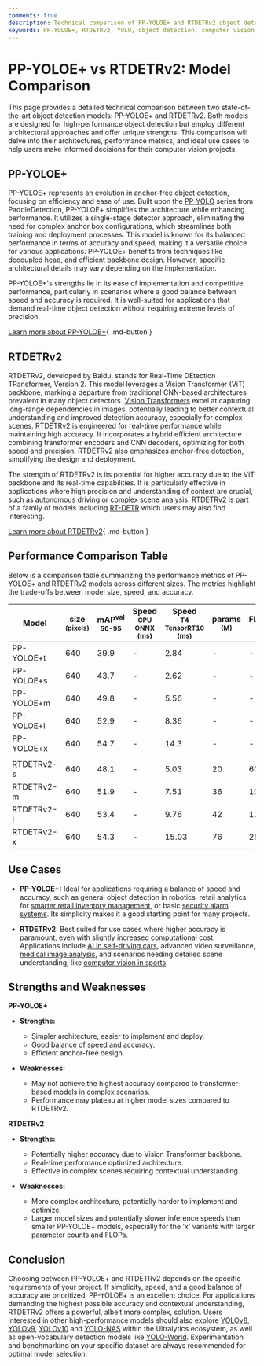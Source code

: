 ```yaml
---
comments: true
description: Technical comparison of PP-YOLOE+ and RTDETRv2 object detection models, focusing on architecture, performance, and use cases.
keywords: PP-YOLOE+, RTDETRv2, YOLO, object detection, computer vision, model comparison, Ultralytics
---
```


# PP-YOLOE+ vs RTDETRv2: Model Comparison

<script async src="https://cdn.jsdelivr.net/npm/chart.js@3.9.1/dist/chart.min.js"></script>
<script defer src="../../javascript/benchmark.js"></script>

<canvas id="modelComparisonChart" width="1024" height="400" active-models='["PP-YOLOE+", "RTDETRv2"]'></canvas>

This page provides a detailed technical comparison between two state-of-the-art object detection models: PP-YOLOE+ and RTDETRv2. Both models are designed for high-performance object detection but employ different architectural approaches and offer unique strengths. This comparison will delve into their architectures, performance metrics, and ideal use cases to help users make informed decisions for their computer vision projects.

## PP-YOLOE+

PP-YOLOE+ represents an evolution in anchor-free object detection, focusing on efficiency and ease of use. Built upon the [PP-YOLO](https://github.com/PaddlePaddle/PaddleDetection/tree/develop/configs/ppyoloe) series from PaddleDetection, PP-YOLOE+ simplifies the architecture while enhancing performance. It utilizes a single-stage detector approach, eliminating the need for complex anchor box configurations, which streamlines both training and deployment processes. This model is known for its balanced performance in terms of accuracy and speed, making it a versatile choice for various applications. PP-YOLOE+ benefits from techniques like decoupled head, and efficient backbone design. However, specific architectural details may vary depending on the implementation.

PP-YOLOE+'s strengths lie in its ease of implementation and competitive performance, particularly in scenarios where a good balance between speed and accuracy is required. It is well-suited for applications that demand real-time object detection without requiring extreme levels of precision.

[Learn more about PP-YOLOE+](https://github.com/PaddlePaddle/PaddleDetection/tree/develop/configs/ppyoloe){ .md-button }

## RTDETRv2

RTDETRv2, developed by Baidu, stands for Real-Time DEtection TRansformer, Version 2. This model leverages a Vision Transformer (ViT) backbone, marking a departure from traditional CNN-based architectures prevalent in many object detectors. [Vision Transformers](https://www.ultralytics.com/glossary/vision-transformer-vit) excel at capturing long-range dependencies in images, potentially leading to better contextual understanding and improved detection accuracy, especially for complex scenes. RTDETRv2 is engineered for real-time performance while maintaining high accuracy. It incorporates a hybrid efficient architecture combining transformer encoders and CNN decoders, optimizing for both speed and precision. RTDETRv2 also emphasizes anchor-free detection, simplifying the design and deployment.

The strength of RTDETRv2 is its potential for higher accuracy due to the ViT backbone and its real-time capabilities. It is particularly effective in applications where high precision and understanding of context are crucial, such as autonomous driving or complex scene analysis. RTDETRv2 is part of a family of models including [RT-DETR](https://docs.ultralytics.com/models/rtdetr/) which users may also find interesting.

[Learn more about RTDETRv2](https://docs.ultralytics.com/models/rtdetr/){ .md-button }

## Performance Comparison Table

Below is a comparison table summarizing the performance metrics of PP-YOLOE+ and RTDETRv2 models across different sizes. The metrics highlight the trade-offs between model size, speed, and accuracy.

| Model      | size<br><sup>(pixels) | mAP<sup>val<br>50-95 | Speed<br><sup>CPU ONNX<br>(ms) | Speed<br><sup>T4 TensorRT10<br>(ms) | params<br><sup>(M) | FLOPs<br><sup>(B) |
| ---------- | --------------------- | -------------------- | ------------------------------ | ----------------------------------- | ------------------ | ----------------- |
| PP-YOLOE+t | 640                   | 39.9                 | -                              | 2.84                                | -                  | -                 |
| PP-YOLOE+s | 640                   | 43.7                 | -                              | 2.62                                | -                  | -                 |
| PP-YOLOE+m | 640                   | 49.8                 | -                              | 5.56                                | -                  | -                 |
| PP-YOLOE+l | 640                   | 52.9                 | -                              | 8.36                                | -                  | -                 |
| PP-YOLOE+x | 640                   | 54.7                 | -                              | 14.3                                | -                  | -                 |
|            |                       |                      |                                |                                     |                    |                   |
| RTDETRv2-s | 640                   | 48.1                 | -                              | 5.03                                | 20                 | 60                |
| RTDETRv2-m | 640                   | 51.9                 | -                              | 7.51                                | 36                 | 100               |
| RTDETRv2-l | 640                   | 53.4                 | -                              | 9.76                                | 42                 | 136               |
| RTDETRv2-x | 640                   | 54.3                 | -                              | 15.03                               | 76                 | 259               |

## Use Cases

- **PP-YOLOE+:** Ideal for applications requiring a balance of speed and accuracy, such as general object detection in robotics, retail analytics for [smarter retail inventory management](https://www.ultralytics.com/blog/ai-for-smarter-retail-inventory-management), or basic [security alarm systems](https://docs.ultralytics.com/guides/security-alarm-system/). Its simplicity makes it a good starting point for many projects.

- **RTDETRv2:** Best suited for use cases where higher accuracy is paramount, even with slightly increased computational cost. Applications include [AI in self-driving cars](https://www.ultralytics.com/solutions/ai-in-self-driving), advanced video surveillance, [medical image analysis](https://www.ultralytics.com/glossary/medical-image-analysis), and scenarios needing detailed scene understanding, like [computer vision in sports](https://www.ultralytics.com/blog/exploring-the-applications-of-computer-vision-in-sports).

## Strengths and Weaknesses

**PP-YOLOE+**

- **Strengths:**

  - Simpler architecture, easier to implement and deploy.
  - Good balance of speed and accuracy.
  - Efficient anchor-free design.

- **Weaknesses:**
  - May not achieve the highest accuracy compared to transformer-based models in complex scenarios.
  - Performance may plateau at higher model sizes compared to RTDETRv2.

**RTDETRv2**

- **Strengths:**

  - Potentially higher accuracy due to Vision Transformer backbone.
  - Real-time performance optimized architecture.
  - Effective in complex scenes requiring contextual understanding.

- **Weaknesses:**
  - More complex architecture, potentially harder to implement and optimize.
  - Larger model sizes and potentially slower inference speeds than smaller PP-YOLOE+ models, especially for the 'x' variants with larger parameter counts and FLOPs.

## Conclusion

Choosing between PP-YOLOE+ and RTDETRv2 depends on the specific requirements of your project. If simplicity, speed, and a good balance of accuracy are prioritized, PP-YOLOE+ is an excellent choice. For applications demanding the highest possible accuracy and contextual understanding, RTDETRv2 offers a powerful, albeit more complex, solution. Users interested in other high-performance models should also explore [YOLOv8](https://www.ultralytics.com/yolo), [YOLOv9](https://docs.ultralytics.com/models/yolov9/), [YOLOv10](https://docs.ultralytics.com/models/yolov10/) and [YOLO-NAS](https://docs.ultralytics.com/models/yolo-nas/) within the Ultralytics ecosystem, as well as open-vocabulary detection models like [YOLO-World](https://docs.ultralytics.com/models/yolo-world/). Experimentation and benchmarking on your specific dataset are always recommended for optimal model selection.
